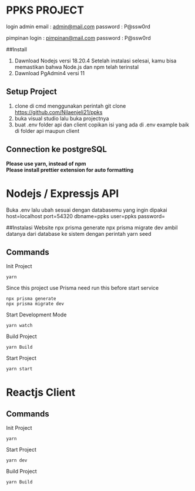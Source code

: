# **PPKS PROJECT**

login admin
email   : admin@mail.com
password : P@ssw0rd

pimpinan login : pimpinan@mail.com
password : P@ssw0rd

##Install
1. Dawnload Nodejs versi 18.20.4
   Setelah instalasi selesai, kamu bisa memastikan bahwa Node.js dan npm telah terinstal
2. Dawnload PgAdmin4 versi 11


## Setup Project
1. clone di cmd menggunakan perintah git clone https://github.com/Nilaenjeli21/ppks
2. buka visual studio lalu buka projectnya
3. buat .env folder api dan client copikan isi yang ada di .env example baik di folder api maupun client

## Connection ke postgreSQL

**Please use yarn, instead of npm**\
**Please install prettier extension for auto formatting**

# Nodejs / Expressjs API
Buka .env lalu ubah sesuai dengan databasemu yang ingin dipakai 
host=localhost
port=54320 
dbname=ppks 
user=ppks 
password=

##Instalasi Website
npx prisma generate
npx prisma migrate dev
ambil datanya dari database ke sistem dengan perintah
yarn seed

## Commands
Init Project
```
yarn
```

Since this project use Prisma need run this before start service
```
npx prisma generate
npx prisma migrate dev
```

Start Development Mode
```
yarn watch
```

Build Project
```
yarn Build
```

Start Project
```
yarn start
```

# Reactjs Client

## Commands
Init Project
```
yarn
```

Start Project
```
yarn dev
```

Build Project
```
yarn Build
```
